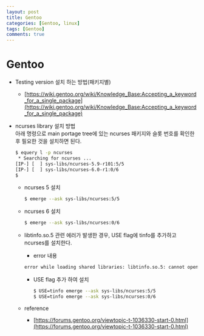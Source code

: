 ```yaml
---
layout: post
title: Gentoo
categories: [Gentoo, linux]
tags: [Gentoo]
comments: true
--- 
```


# Gentoo
* Testing version 설치 하는 방법(패키지별)
  * [https://wiki.gentoo.org/wiki/Knowledge_Base:Accepting_a_keyword_for_a_single_package](https://wiki.gentoo.org/wiki/Knowledge_Base:Accepting_a_keyword_for_a_single_package)
* ncurses library 설치 방법  
 아래 명령으로 main portage tree에 있는 ncurses 패키지와 슬롯 번호를 확인한 후
 필요한 것을 설치하면 된다.

    ```bash
    $ equery l -p ncurses
     * Searching for ncurses ...
    [IP-] [  ] sys-libs/ncurses-5.9-r101:5/5
    [IP-] [  ] sys-libs/ncurses-6.0-r1:0/6
    $ 
    ```

  * ncurses 5 설치  

    ```bash
    $ emerge --ask sys-libs/ncurses:5/5
    ```

  * ncurses 6 설치

    ```bash
    $ emerge --ask sys-libs/ncurses:0/6
    ```

  * libtinfo.so.5 관련 에러가 발생한 경우, USE flag에 tinfo를 추가하고 ncurses를 설치한다. 
    * error 내용
    ```bash
    error while loading shared libraries: libtinfo.so.5: cannot open shared object file: No such file or directory
    ```
    * USE flag 추가 하여 설치
        ```bash
        $ USE=tinfo emerge --ask sys-libs/ncurses:5/5
        $ USE=tinfo emerge --ask sys-libs/ncurses:0/6
        ```
      

  * reference
    * [https://forums.gentoo.org/viewtopic-t-1036330-start-0.html](https://forums.gentoo.org/viewtopic-t-1036330-start-0.html)



